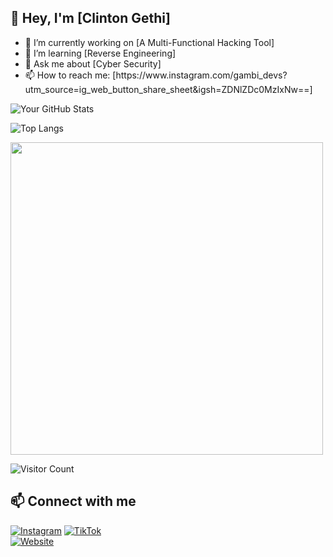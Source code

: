 ## 👋 Hey, I'm [Clinton Gethi]

- 🔭 I’m currently working on [A Multi-Functional Hacking Tool]
- 🌱 I’m learning [Reverse Engineering]
- 💬 Ask me about [Cyber Security]
- 📫 How to reach me: [https\://www\.instagram.com/gambi\_devs?utm\_source=ig\_web\_button\_share\_sheet&igsh=ZDNlZDc0MzIxNw==]

![Your GitHub Stats](https://github-readme-stats.vercel.app/api?username=Pixiepie-cyber&show_icons=true&theme=radical)


![Top Langs](https://github-readme-stats.vercel.app/api/top-langs/?username=Pixiepie-cyber&layout=compact)

<img src="https://media.giphy.com/media/yourgifsource/giphy.gif" width="500"/>

![Visitor Count](https://komarev.com/ghpvc/?username=Pixiepie-cyber&color=blue)

## 📫 Connect with me  
[![Instagram](https://img.shields.io/badge/Instagram-%231DA1F2.svg?&style=flat-square&logo=twitter&logoColor=white)]([https://twitter.com/yourusername](https://www.instagram.com/gambi_devs?utm_source=ig_web_button_share_sheet&igsh=ZDNlZDc0MzIxNw==))  
[![TikTok](https://img.shields.io/badge/Tiktok-%230077B5.svg?&style=flat-square&logo=linkedin&logoColor=white)](https://tiktok.com/@gambidevs)  
[![Website](https://img.shields.io/badge/Website-%2312100E.svg?&style=flat-square&logo=google-chrome&logoColor=white)]([https://yourwebsite.com](https://pixiepie-cyber.github.io/gambidevs/))  



